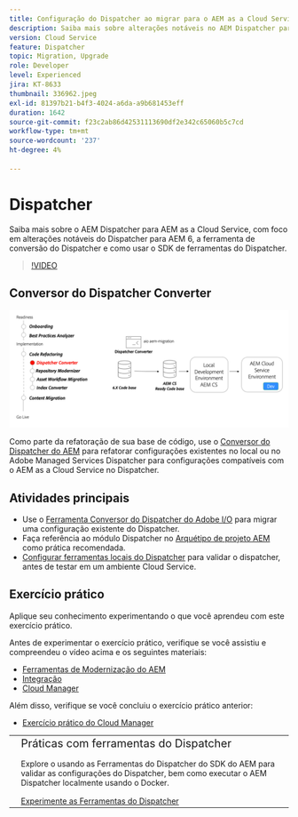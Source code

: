 ```yaml
---
title: Configuração do Dispatcher ao migrar para o AEM as a Cloud Service
description: Saiba mais sobre alterações notáveis no AEM Dispatcher para AEM as a Cloud Service, a ferramenta de conversão do Dispatcher e como usar o SDK de ferramentas do Dispatcher.
version: Cloud Service
feature: Dispatcher
topic: Migration, Upgrade
role: Developer
level: Experienced
jira: KT-8633
thumbnail: 336962.jpeg
exl-id: 81397b21-b4f3-4024-a6da-a9b681453eff
duration: 1642
source-git-commit: f23c2ab86d42531113690df2e342c65060b5c7cd
workflow-type: tm+mt
source-wordcount: '237'
ht-degree: 4%

---
```



# Dispatcher

Saiba mais sobre o AEM Dispatcher para AEM as a Cloud Service, com foco em alterações notáveis do Dispatcher para AEM 6, a ferramenta de conversão do Dispatcher e como usar o SDK de ferramentas do Dispatcher.

>[!VIDEO](https://video.tv.adobe.com/v/336962?quality=12&learn=on)

## Conversor do Dispatcher Converter

![Conversor do Dispatcher Converter](./assets/dispatcher-converter-diagram.png)

Como parte da refatoração de sua base de código, use o [Conversor do Dispatcher do AEM](https://experienceleague.adobe.com/docs/experience-manager-cloud-service/moving/refactoring-tools/dispatcher-transformation-utility-tools.html) para refatorar configurações existentes no local ou no Adobe Managed Services Dispatcher para configurações compatíveis com o AEM as a Cloud Service no Dispatcher.

## Atividades principais

+ Use o [Ferramenta Conversor do Dispatcher do Adobe I/O](https://github.com/adobe/aio-cli-plugin-aem-cloud-service-migration#aio-aem-migrationdispatcher-converter) para migrar uma configuração existente do Dispatcher.
+ Faça referência ao módulo Dispatcher no [Arquétipo de projeto AEM](https://github.com/adobe/aem-project-archetype/tree/develop/src/main/archetype/dispatcher.cloud) como prática recomendada.
+ [Configurar ferramentas locais do Dispatcher](https://experienceleague.adobe.com/docs/experience-manager-learn/cloud-service/local-development-environment-set-up/dispatcher-tools.html?lang=pt-BR) para validar o dispatcher, antes de testar em um ambiente Cloud Service.

## Exercício prático

Aplique seu conhecimento experimentando o que você aprendeu com este exercício prático.

Antes de experimentar o exercício prático, verifique se você assistiu e compreendeu o vídeo acima e os seguintes materiais:

+ [Ferramentas de Modernização do AEM](./aem-modernization-tools.md)
+ [Integração](./onboarding.md)
+ [Cloud Manager](./cloud-manager.md)

Além disso, verifique se você concluiu o exercício prático anterior:

+ [Exercício prático do Cloud Manager](./cloud-manager.md#hands-on-exercise)

<table style="border-width:0">
    <tr>
        <td style="width:150px">
            <a  rel="noreferrer"
                target="_blank"
                href="https://github.com/adobe/aem-cloud-engineering-video-series-exercises/tree/session5-dispatcher#cloud-acceleration-bootcamp---session-5-dispatcher"><img alt="Repositório GitHub de exercícios práticos" src="./assets/github.png"/>
            </a>        
        </td>
        <td style="width:100%;margin-bottom:1rem;">
            <div style="font-size:1.25rem;font-weight:400;">Práticas com ferramentas do Dispatcher</div>
            <p style="margin:1rem 0">
                Explore o usando as Ferramentas do Dispatcher do SDK do AEM para validar as configurações do Dispatcher, bem como executar o AEM Dispatcher localmente usando o Docker.
            </p>
            <a  rel="noreferrer"
                target="_blank"
                href="https://github.com/adobe/aem-cloud-engineering-video-series-exercises/tree/session5-dispatcher#cloud-acceleration-bootcamp---session-5-dispatcher" class="spectrum-Button spectrum-Button--primary spectrum-Button--sizeM">
                <span class="spectrum-Button-label has-no-wrap has-text-weight-bold">Experimente as Ferramentas do Dispatcher</span>
            </a>
        </td>
    </tr>
</table>
